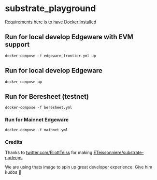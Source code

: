 # substrate_playground

[Requirements here is to have Docker installed](https://docs.docker.com/get-docker/)

## Run for local develop Edgeware with EVM support

```
docker-compose -f edgeware_frontier.yml up
```

## Run for local develop Edgeware

```
docker-compose up
```

## Run for Beresheet (testnet)
```
docker-compose -f beresheet.yml
```

### Run for Mainnet Edgeware
```
docker-compose -f mainnet.yml
```
### Credits

Thanks to [twitter.com/EliottTeiss](https://twitter.com/EliottTeiss) for making [ETeissonniere/substrate-nodeops](https://github.com/ETeissonniere/substrate-nodeops)

We are using thats image to spin up great developer experience. Give him kudos 🙌
